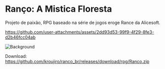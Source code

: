 # Ranço: A Mistica Floresta
Projeto de paixão, RPG baseado na série de jogos eroge Rance da Alicesoft.


https://github.com/user-attachments/assets/2dd93d53-99f9-4f29-8fe3-d2b46fcc04ab

![Background](https://github.com/user-attachments/assets/ad1d39de-20ab-4366-b612-c1e17884886e)

Download: https://github.com/kroujiro/ranco_br/releases/download/rpg/Ranco.zip
